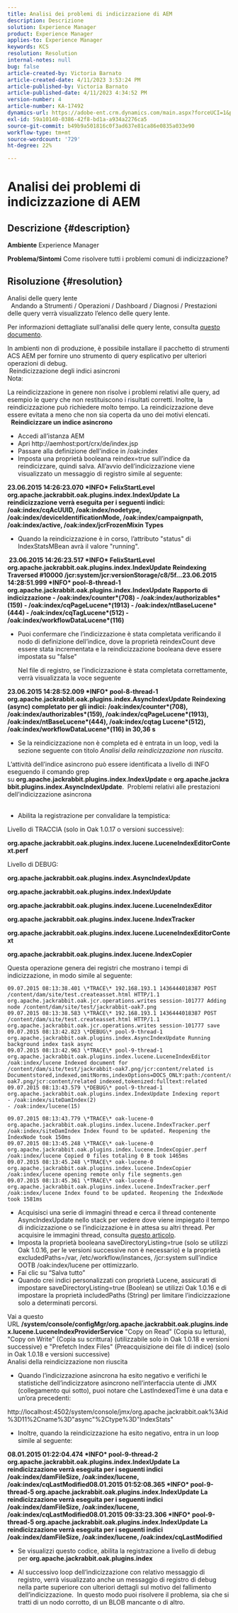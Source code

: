 ```yaml
---
title: Analisi dei problemi di indicizzazione di AEM
description: Descrizione
solution: Experience Manager
product: Experience Manager
applies-to: Experience Manager
keywords: KCS
resolution: Resolution
internal-notes: null
bug: false
article-created-by: Victoria Barnato
article-created-date: 4/11/2023 3:53:24 PM
article-published-by: Victoria Barnato
article-published-date: 4/11/2023 4:34:52 PM
version-number: 4
article-number: KA-17492
dynamics-url: https://adobe-ent.crm.dynamics.com/main.aspx?forceUCI=1&pagetype=entityrecord&etn=knowledgearticle&id=8ef51dfc-80d8-ed11-a7c7-6045bd006d92
exl-id: 59a10140-0386-42f8-bd1a-a934a2276ca5
source-git-commit: b49b9a501816c0f3ad637e81ca86e0835a033e90
workflow-type: tm+mt
source-wordcount: '729'
ht-degree: 22%

---
```


# Analisi dei problemi di indicizzazione di AEM

## Descrizione {#description}

<b>Ambiente</b>
Experience Manager


<b>Problema/Sintomi</b>
Come risolvere tutti i problemi comuni di indicizzazione?


## Risoluzione {#resolution}

Analisi delle query lente<br> 
Andando a Strumenti / Operazioni / Dashboard / Diagnosi / Prestazioni delle query verrà visualizzato l’elenco delle query lente.

Per informazioni dettagliate sull’analisi delle query lente, consulta [questo documento](https://experienceleague.adobe.com/docs/?lang=it#Troubleshooting%20indexing%20issues).

In ambienti non di produzione, è possibile installare il pacchetto di strumenti ACS AEM per fornire uno strumento di query esplicativo per ulteriori operazioni di debug.
<br> Reindicizzazione degli indici asincroni<br>
Nota:

La reindicizzazione in genere non risolve i problemi relativi alle query, ad esempio le query che non restituiscono i risultati corretti. Inoltre, la reindicizzazione può richiedere molto tempo. La reindicizzazione deve essere evitata a meno che non sia coperta da uno dei motivi elencati.
<br> 
<b>Reindicizzare un indice asincrono</b>

- Accedi all’istanza AEM
- Apri http://aemhost:port/crx/de/index.jsp
- Passare alla definizione dell&#39;indice in /oak:index
- Imposta una proprietà booleana reindex=true sull’indice da reindicizzare, quindi salva. All’avvio dell’indicizzazione viene visualizzato un messaggio di registro simile al seguente:


<b>23.06.2015 14:26:23.070 \*INFO\* FelixStartLevel org.apache.jackrabbit.oak.plugins.index.IndexUpdate La reindicizzazione verrà eseguita per i seguenti indici: /oak:index/cqAcUUID, /oak:index/nodetype, /oak:index/deviceIdentificationMode, /oak:index/campaignpath, /oak:index/active, /oak:index/jcrFrozenMixin Types</b>

- Quando la reindicizzazione è in corso, l’attributo &quot;status&quot; di IndexStatsMBean avrà il valore &quot;running&quot;.

<b> 23.06.2015 14:26:23.517 \*INFO\* FelixStartLevel org.apache.jackrabbit.oak.plugins.index.IndexUpdate Reindexing Traversed #10000 /jcr:system/jcr:versionStorage/c8/5f...23.06.2015 14:28:51.999 \*INFO\* pool-8-thread-1 org.apache.jackrabbit.oak.plugins.index.IndexUpdate Rapporto di indicizzazione - /oak:index/counter\*(708) - /oak:index/authorizables\*(159) - /oak:index/cqPageLucene\*(1913) - /oak:index/ntBaseLucene\*(444) - /oak:index/cqTagLucene\*(512) - /oak:index/workflowDataLucene\*(116)</b>
- Puoi confermare che l’indicizzazione è stata completata verificando il nodo di definizione dell’indice, dove la proprietà reindexCount deve essere stata incrementata e la reindicizzazione booleana deve essere impostata su &quot;false&quot;

  Nel file di registro, se l’indicizzazione è stata completata correttamente, verrà visualizzata la voce seguente

<b>23.06.2015 14:28:52.009 \*INFO\* pool-8-thread-1 org.apache.jackrabbit.oak.plugins.index.AsyncIndexUpdate Reindexing (async) completato per gli indici: /oak:index/counter\*(708), /oak:index/authorizables\*(159), /oak:index/cqPageLucene\*(1913), /oak:index/ntBaseLucene\*(444), /oak:index/cqtag Lucene\*(512), /oak:index/workflowDataLucene\*(116) in 30,36 s</b>
- Se la reindicizzazione non è completa ed è entrata in un loop, vedi la sezione seguente con titolo *Analisi della reindicizzazione non riuscita*.


L’attività dell’indice asincrono può essere identificata a livello di INFO eseguendo il comando grep su <b>org.apache.jackrabbit.plugins.index.IndexUpdate</b> e <b>org.apache.jackrabbit.plugins.index.AsyncIndexUpdate</b>.
 Problemi relativi alle prestazioni dell’indicizzazione asincrona<br> 
- Abilita la registrazione per convalidare la tempistica:


Livello di TRACCIA (solo in Oak 1.0.17 o versioni successive):

<b>org.apache.jackrabbit.oak.plugins.index.lucene.LuceneIndexEditorContext.perf</b>

Livello di DEBUG:

<b>org.apache.jackrabbit.oak.plugins.index.AsyncIndexUpdate</b>

<b>org.apache.jackrabbit.oak.plugins.index.IndexUpdate</b>

<b>org.apache.jackrabbit.oak.plugins.index.lucene.LuceneIndexEditor</b>

<b>org.apache.jackrabbit.oak.plugins.index.lucene.IndexTracker</b>

<b>org.apache.jackrabbit.oak.plugins.index.lucene.LuceneIndexEditorContext</b>

<b>org.apache.jackrabbit.oak.plugins.index.lucene.IndexCopier</b>

Questa operazione genera dei registri che mostrano i tempi di indicizzazione, in modo simile al seguente:

```
09.07.2015 08:13:38.401 \*TRACE\* 192.168.193.1 1436444018387 POST /content/dam/site/test.createasset.html HTTP/1.1 org.apache.jackrabbit.oak.jcr.operations.writes session-101777 Adding node /content/dam/site/test/jackrabbit-oak7.png
09.07.2015 08:13:38.583 \*TRACE\* 192.168.193.1 1436444018387 POST /content/dam/site/test.createasset.html HTTP/1.1 org.apache.jackrabbit.oak.jcr.operations.writes session-101777 save
09.07.2015 08:13:42.823 \*DEBUG\* pool-9-thread-1 org.apache.jackrabbit.oak.plugins.index.AsyncIndexUpdate Running background index task async
09.07.2015 08:13:42.963 \*TRACE\* pool-9-thread-1 org.apache.jackrabbit.oak.plugins.index.lucene.LuceneIndexEditor /oak:index/lucene Indexed document for /content/dam/site/test/jackrabbit-oak7.png/jcr:content/related is Documentstored,indexed,omitNorms,indexOptions=DOCS_ONLY:path:/content/dam/site/test/jackrabbit-oak7.png/jcr:content/related indexed,tokenized:fulltext:related
09.07.2015 08:13:43.579 \*DEBUG\* pool-9-thread-1 org.apache.jackrabbit.oak.plugins.index.IndexUpdate Indexing report
- /oak:index/siteDamIndex(2)
- /oak:index/lucene(15)
```

```
09.07.2015 08:13:43.779 \*TRACE\* oak-lucene-0 org.apache.jackrabbit.oak.plugins.index.lucene.IndexTracker.perf /oak:index/siteDamIndex Index found to be updated. Reopening the IndexNode took 150ms
09.07.2015 08:13:45.248 \*TRACE\* oak-lucene-0 org.apache.jackrabbit.oak.plugins.index.lucene.IndexCopier.perf /oak:index/lucene Copied 0 files totaling 0 B took 1465ms
09.07.2015 08:13:45.248 \*TRACE\* oak-lucene-0 org.apache.jackrabbit.oak.plugins.index.lucene.IndexCopier /oak:index/lucene opening remote only file segments.gen
09.07.2015 08:13:45.361 \*TRACE\* oak-lucene-0 org.apache.jackrabbit.oak.plugins.index.lucene.IndexTracker.perf /oak:index/lucene Index found to be updated. Reopening the IndexNode took 1581ms
```

- Acquisisci una serie di immagini thread e cerca il thread contenente AsyncIndexUpdate nello stack per vedere dove viene impiegato il tempo di indicizzazione o se l’indicizzazione è in attesa su altri thread. Per acquisire le immagini thread, consulta [questo articolo](https://experienceleague.adobe.com/docs/experience-cloud-kcs/kbarticles/KA-17452.html).
- Imposta la proprietà booleana saveDirectoryListing=true (solo se utilizzi Oak 1.0.16, per le versioni successive non è necessario) e la proprietà excludedPaths=/var, /etc/workflow/instances, /jcr:system sull’indice OOTB /oak:index/lucene per ottimizzarlo.
- Fai clic su “Salva tutto”
- Quando crei indici personalizzati con proprietà Lucene, assicurati di impostare saveDirectoryListing=true (Boolean) se utilizzi Oak 1.0.16 e di impostare la proprietà includedPaths (String) per limitare l’indicizzazione solo a determinati percorsi.


Vai a questo URL <b>/system/console/configMgr/org.apache.jackrabbit.oak.plugins.index.lucene.LuceneIndexProviderService</b> &quot;Copy on Read&quot; (Copia su lettura), &quot;Copy on Write&quot; (Copia su scrittura) (utilizzabile solo in Oak 1.0.18 e versioni successive) e &quot;Prefetch Index Files&quot; (Preacquisizione dei file di indice) (solo in Oak 1.0.18 e versioni successive)
<br>Analisi della reindicizzazione non riuscita<br>
- Quando l’indicizzazione asincrona ha esito negativo e verifichi le statistiche dell’indicizzatore asincrono nell’interfaccia utente di JMX (collegamento qui sotto), puoi notare che LastIndexedTime è una data e un’ora precedenti:


http://localhost:4502/system/console/jmx/org.apache.jackrabbit.oak%3Aid%3D11%2Cname%3D&quot;async&quot;%2Ctype%3D&quot;IndexStats&quot;

- Inoltre, quando la reindicizzazione ha esito negativo, entra in un loop simile al seguente:


<b>08.01.2015 01:22:04.474 \*INFO\* pool-9-thread-2 org.apache.jackrabbit.oak.plugins.index.IndexUpdate La reindicizzazione verrà eseguita per i seguenti indici /oak:index/damFileSize, /oak:index/lucene, /oak:index/cqLastModified08.01.2015 01:52:08.365 \*INFO\* pool-9-thread-5 org.apache.jackrabbit.oak.plugins.index.IndexUpdate La reindicizzazione verrà eseguita per i seguenti indici /oak:index/damFileSize, /oak:index/lucene, /oak:index/cqLastModified08.01.2015 09:33:23.306 \*INFO\* pool-9-thread-5 org.apache.jackrabbit.oak.plugins.index.IndexUpdate La reindicizzazione verrà eseguita per i seguenti indici /oak:index/damFileSize, /oak:index/lucene, /oak:index/cqLastModified</b>

- Se visualizzi questo codice, abilita la registrazione a livello di debug per <b>org.apache.jackrabbit.oak.plugins.index</b>


- Al successivo loop dell’indicizzazione con relativo messaggio di registro, verrà visualizzato anche un messaggio di registro di debug nella parte superiore con ulteriori dettagli sul motivo del fallimento dell’indicizzazione.  In questo modo puoi risolvere il problema, sia che si tratti di un nodo corrotto, di un BLOB mancante o di altro.
